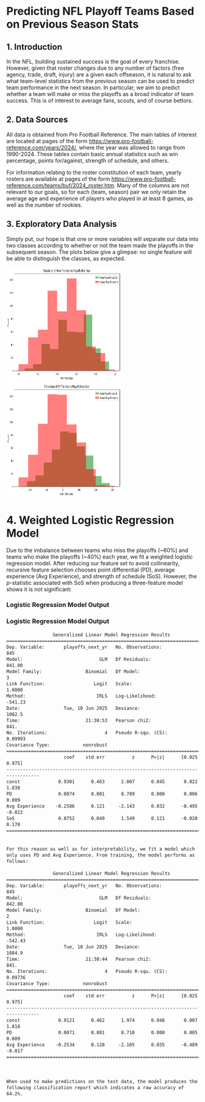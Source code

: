 # **Predicting NFL Playoff Teams Based on Previous Season Stats**

## 1. Introduction

In the NFL, building sustained success is the goal of every franchise. However, given that roster changes due to any number of factors (free agency, trade, draft, injury) are a given each offseason, it is natural to ask what team-level statistics from the previous season can be used to predict team performance in the next season. In particular, we aim to predict whether a team will make or miss the playoffs as a broad indicator of team success. This is of interest to average fans, scouts, and of course bettors.

## 2. Data Sources

All data is obtained from Pro Football Reference. The main tables of interest are located at pages of the form https://www.pro-football-reference.com/years/2024/, where the year was allowed to range from 1990-2024. These tables contain basic annual statistics such as win percentage, points for/against, strength of schedule, and others.

For information relating to the roster constitution of each team, yearly rosters are available at pages of the form https://www.pro-football-reference.com/teams/buf/2024_roster.htm. Many of the columns are not relevant to our goals, so for each (team, season) pair we only retain the average age and experience of players who played in at least 8 games, as well as the number of rookies.

## 3. Exploratory Data Analysis

Simply put, our hope is that one or more variables will separate our data into two classes according to whether or not the team made the playoffs in the subsequent season. The plots below give a glimpse: no single feature will be able to distinguish the classes, as expected.

<p float="left">
  <img src="https://github.com/crdurham/nfl_playoff_predictor/blob/main/images/win_percent_to_playoffs.png" width="300" height="300">
  <img src="https://github.com/crdurham/nfl_playoff_predictor/blob/main/images/pd_to_playoffs.png" width="300" height="300">

</p>

# 4. Weighted Logistic Regression Model

Due to the imbalance between teams who miss the playoffs (~60%) and teams who make the playoffs (~40%) each year, we fit a weighted logistic regression model. After reducing our feature set to avoid collinearity, recursive feature selection chooses point differential (PD), average experience (Avg Experience), and strength of schedule (SoS). However, the $p$-statistic associated with SoS when producing a three-feature model shows it is not significant:

### Logistic Regression Model Output

### Logistic Regression Model Output

```text
                 Generalized Linear Model Regression Results                  
==============================================================================
Dep. Variable:       playoffs_next_yr   No. Observations:                  845
Model:                            GLM   Df Residuals:                   841.00
Model Family:                Binomial   Df Model:                            3
Link Function:                  Logit   Scale:                          1.0000
Method:                          IRLS   Log-Likelihood:                -541.23
Date:                Tue, 10 Jun 2025   Deviance:                       1082.5
Time:                        21:30:53   Pearson chi2:                     841.
No. Iterations:                     4   Pseudo R-squ. (CS):            0.09993
Covariance Type:            nonrobust                                         
==================================================================================
                     coef    std err          z      P>|z|      [0.025      0.975]
----------------------------------------------------------------------------------
const              0.9301      0.463      2.007      0.045       0.022       1.838
PD                 0.0074      0.001      8.789      0.000       0.006       0.009
Avg Experience    -0.2586      0.121     -2.143      0.032      -0.495      -0.022
SoS                0.0752      0.049      1.549      0.121      -0.020       0.170
==================================================================================


For this reason as well as for interpretability, we fit a model which only uses PD and Avg Experience. From training, the model performs as follows:

                 Generalized Linear Model Regression Results                  
==============================================================================
Dep. Variable:       playoffs_next_yr   No. Observations:                  845
Model:                            GLM   Df Residuals:                   842.00
Model Family:                Binomial   Df Model:                            2
Link Function:                  Logit   Scale:                          1.0000
Method:                          IRLS   Log-Likelihood:                -542.43
Date:                Tue, 10 Jun 2025   Deviance:                       1084.9
Time:                        21:30:44   Pearson chi2:                     841.
No. Iterations:                     4   Pseudo R-squ. (CS):            0.09736
Covariance Type:            nonrobust                                         
==================================================================================
                     coef    std err          z      P>|z|      [0.025      0.975]
----------------------------------------------------------------------------------
const              0.9121      0.462      1.974      0.048       0.007       1.818
PD                 0.0071      0.001      8.710      0.000       0.005       0.009
Avg Experience    -0.2534      0.120     -2.105      0.035      -0.489      -0.017
==================================================================================



When used to make predictions on the test data, the model produces the following classification report which indicates a raw accuracy of 64.2%.

